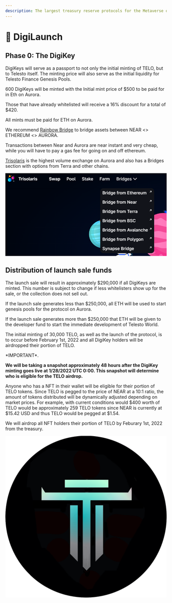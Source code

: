 ```yaml
---
description: The largest treasury reserve protocols for the Metaverse on Celo network
---
```


# 🚀 DigiLaunch

## Phase 0: The DigiKey

DigiKeys will serve as a passport to not only the initial minting of TELO, but to Telesto itself. The minting price will also serve as the initial liquidity for Telesto Finance Genesis Pools.

600 DigiKeys will be minted with the Initial mint price of $500 to be paid for in Eth on Aurora.

Those that have already whitelisted will receive a 16% discount for a total of $420.

All mints must be paid for ETH on Aurora.&#x20;

We recommend [Rainbow Bridge](https://rainbowbridge.app) to bridge assets between NEAR <> ETHEREUM <> AURORA.

Transactions between Near and Aurora are near instant and very cheap, while you will have to pay a gas fee for going on and off ethereum.

[Trisolaris](https://www.trisolaris.io/#/swap) is the highest volume exchange on Aurora and also has a Bridges section with options from Terra and other chains.

![](<.gitbook/assets/image (2) (1).png>)

## Distribution of launch sale funds

The launch sale will result in approximately $290,000 if all DigiKeys are minted. This number is subject to change if less whitelisters show up for the sale, or the collection does not sell out.

If the launch sale generates less than $250,000, all ETH will be used to start genesis pools for the protocol on Aurora.

If the launch sale generates more than $250,000 that ETH will be given to the developer fund to start the immediate development of Telesto World.&#x20;

The initial minting of 30,000 TELO, as well as the launch of the protocol, is to occur before February 1st, 2022 and all DigiKey holders will be airdropped their portion of TELO.

\*IMPORTANT\*.&#x20;

**We will be taking a snapshot approximately 48 hours after the DigiKey minting goes live at 1/28/2022 UTC 0:00. This snapshot will determine who is eligible for the TELO airdrop.**

Anyone who has a NFT in their wallet will be eligible for their portion of TELO tokens. Since TELO is pegged to the price of NEAR at a 10:1 ratio, the amount of tokens distributed will be dynamically adjusted depending on market prices. For example, with current conditions would $400 worth of TELO would be approximately 259 TELO tokens since NEAR is currently at $15.42 USD and thus TELO would be pegged at $1.54.

We will airdrop all NFT holders their portion of TELO by Feburary 1st, 2022 from the treasury.





![](.gitbook/assets/tethys.png)
